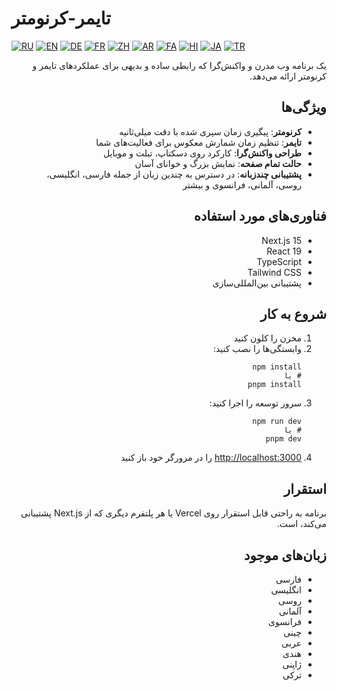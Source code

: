 # تایمر-کرنومتر

[![RU](https://img.shields.io/badge/Русский-🇷🇺-blue.svg)](README.ru.md)
[![EN](https://img.shields.io/badge/English-🇬🇧-red.svg)](README.md)
[![DE](https://img.shields.io/badge/Deutsch-🇩🇪-gold.svg)](README.de.md)
[![FR](https://img.shields.io/badge/Français-🇫🇷-purple.svg)](README.fr.md)
[![ZH](https://img.shields.io/badge/中文-🇨🇳-maroon.svg)](README.zh.md)
[![AR](https://img.shields.io/badge/العربية-🇦🇪-green.svg)](README.ar.md)
[![FA](https://img.shields.io/badge/فارسی-🇮🇷-orange.svg)](README.fa.md)
[![HI](https://img.shields.io/badge/हिंदी-🇮🇳-teal.svg)](README.hi.md)
[![JA](https://img.shields.io/badge/日本語-🇯🇵-lightblue.svg)](README.ja.md)
[![TR](https://img.shields.io/badge/Türkçe-🇹🇷-darkred.svg)](README.tr.md)

<div dir="rtl">

یک برنامه وب مدرن و واکنش‌گرا که رابطی ساده و بدیهی برای عملکردهای تایمر و کرنومتر ارائه می‌دهد.

## ویژگی‌ها

- **کرنومتر**: پیگیری زمان سپری شده با دقت میلی‌ثانیه
- **تایمر**: تنظیم زمان شمارش معکوس برای فعالیت‌های شما
- **طراحی واکنش‌گرا**: کارکرد روی دسکتاپ، تبلت و موبایل
- **حالت تمام صفحه**: نمایش بزرگ و خوانای آسان
- **پشتیبانی چندزبانه**: در دسترس به چندین زبان از جمله فارسی، انگلیسی، روسی، آلمانی، فرانسوی و بیشتر

## فناوری‌های مورد استفاده

- Next.js 15
- React 19
- TypeScript
- Tailwind CSS
- پشتیبانی بین‌المللی‌سازی

## شروع به کار

1. مخزن را کلون کنید
2. وابستگی‌ها را نصب کنید:
   ```
   npm install
   # یا
   pnpm install
   ```
3. سرور توسعه را اجرا کنید:
   ```
   npm run dev
   # یا
   pnpm dev
   ```
4. [http://localhost:3000](http://localhost:3000) را در مرورگر خود باز کنید

## استقرار

برنامه به راحتی قابل استقرار روی Vercel یا هر پلتفرم دیگری که از Next.js پشتیبانی می‌کند، است.

## زبان‌های موجود

- فارسی
- انگلیسی
- روسی
- آلمانی
- فرانسوی
- چینی
- عربی
- هندی
- ژاپنی
- ترکی

</div>
